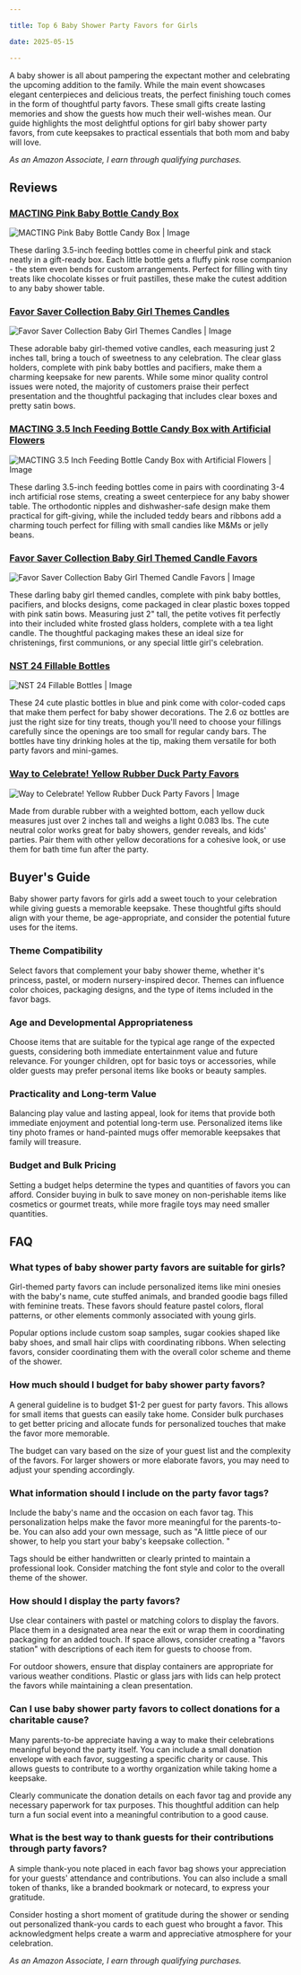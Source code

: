 ```yaml
---

title: Top 6 Baby Shower Party Favors for Girls

date: 2025-05-15

---
```


A baby shower is all about pampering the expectant mother and celebrating the upcoming addition to the family. While the main event showcases elegant centerpieces and delicious treats, the perfect finishing touch comes in the form of thoughtful party favors. These small gifts create lasting memories and show the guests how much their well-wishes mean. Our guide highlights the most delightful options for girl baby shower party favors, from cute keepsakes to practical essentials that both mom and baby will love. 

*As an Amazon Associate, I earn through qualifying purchases.*


## Reviews


### [MACTING Pink Baby Bottle Candy Box](https://serp.ly/@bar/amazon/Baby+Shower+Party+Favors+Girl?utm\_term=macting-pink-baby-bottle-candy-box)

![MACTING Pink Baby Bottle Candy Box | Image](https://encrypted-tbn2.gstatic.com/shopping?q=tbn:ANd9GcSj2fjLJH9fx9lvp8xeCUVQx6syhSMsvYiD4az\_x2IfEji0g9pAjzDwmG9g\_g8V8kwTbrz1h-7SATv00frTVxbtG7FMHDMb&usqp=CAY)

These darling 3.5-inch feeding bottles come in cheerful pink and stack neatly in a gift-ready box. Each little bottle gets a fluffy pink rose companion - the stem even bends for custom arrangements. Perfect for filling with tiny treats like chocolate kisses or fruit pastilles, these make the cutest addition to any baby shower table. 


### [Favor Saver Collection Baby Girl Themes Candles](https://serp.ly/@bar/amazon/Baby+Shower+Party+Favors+Girl?utm\_term=favor-saver-collection-baby-girl-themes-candles)

![Favor Saver Collection Baby Girl Themes Candles | Image](https://encrypted-tbn1.gstatic.com/shopping?q=tbn:ANd9GcQNgjf25EsQQfk4Wfp0v2E9BJBj52upRLDfgEL6e2CnrKGDxjUr&usqp=CAY)

These adorable baby girl-themed votive candles, each measuring just 2 inches tall, bring a touch of sweetness to any celebration. The clear glass holders, complete with pink baby bottles and pacifiers, make them a charming keepsake for new parents. While some minor quality control issues were noted, the majority of customers praise their perfect presentation and the thoughtful packaging that includes clear boxes and pretty satin bows. 


### [MACTING 3.5 Inch Feeding Bottle Candy Box with Artificial Flowers](https://serp.ly/@bar/amazon/Baby+Shower+Party+Favors+Girl?utm\_term=macting-3-5-inch-feeding-bottle-candy-box-with-artificial-flowers)

![MACTING 3.5 Inch Feeding Bottle Candy Box with Artificial Flowers | Image](https://encrypted-tbn2.gstatic.com/shopping?q=tbn:ANd9GcTw-kwaYAGCO9dN8vX6EF4sh53A7sQDFzgn-CEOsyk\_o96u1nM8fmDIMRBt7oX1WWd45dhhVHR84lGNYiD5FndghRLtdDP\_&usqp=CAY)

These darling 3.5-inch feeding bottles come in pairs with coordinating 3-4 inch artificial rose stems, creating a sweet centerpiece for any baby shower table. The orthodontic nipples and dishwasher-safe design make them practical for gift-giving, while the included teddy bears and ribbons add a charming touch perfect for filling with small candies like M&Ms or jelly beans. 


### [Favor Saver Collection Baby Girl Themed Candle Favors](https://serp.ly/@bar/amazon/Baby+Shower+Party+Favors+Girl?utm\_term=favor-saver-collection-baby-girl-themed-candle-favors)

![Favor Saver Collection Baby Girl Themed Candle Favors | Image](https://encrypted-tbn2.gstatic.com/shopping?q=tbn:ANd9GcQ2eoTsHTSSNu8NfjNnHnAsv03y5igej9mR4vpwf8BFnXxKFPqlEcN2IYBD7DCmL8Y\_NlGKRjQ59utoxB60ZHCLKm-jP4KN-Q&usqp=CAY)

These darling baby girl themed candles, complete with pink baby bottles, pacifiers, and blocks designs, come packaged in clear plastic boxes topped with pink satin bows. Measuring just 2" tall, the petite votives fit perfectly into their included white frosted glass holders, complete with a tea light candle. The thoughtful packaging makes these an ideal size for christenings, first communions, or any special little girl's celebration. 


### [NST 24 Fillable Bottles](https://serp.ly/@bar/amazon/Baby+Shower+Party+Favors+Girl?utm\_term=nst-24-fillable-bottles)

![NST 24 Fillable Bottles | Image](https://encrypted-tbn1.gstatic.com/shopping?q=tbn:ANd9GcSgYPgyApl7\_tvWkcPQm7GMJtzqh\_53AZ\_w48mv5ThJcKb71MTW-QwNlALB2JZQfZE5ad0QvJ13QylYiI76m5ubyfl2uQaD4w&usqp=CAY)

These 24 cute plastic bottles in blue and pink come with color-coded caps that make them perfect for baby shower decorations. The 2.6 oz bottles are just the right size for tiny treats, though you'll need to choose your fillings carefully since the openings are too small for regular candy bars. The bottles have tiny drinking holes at the tip, making them versatile for both party favors and mini-games. 


### [Way to Celebrate! Yellow Rubber Duck Party Favors](https://serp.ly/@bar/amazon/Baby+Shower+Party+Favors+Girl?utm\_term=way-to-celebrate-yellow-rubber-duck-party-favors)

![Way to Celebrate! Yellow Rubber Duck Party Favors | Image](https://encrypted-tbn0.gstatic.com/shopping?q=tbn:ANd9GcRbKsm5lJ6rWwjvIzlU1h42iSesooIzJxmkyX8vmXiozVlbe7awb1LQ-y8qMJ1gqkLM9lddqYNVQ\_KpPtIwR5CtNIUgmvwXpA&usqp=CAY)

Made from durable rubber with a weighted bottom, each yellow duck measures just over 2 inches tall and weighs a light 0.083 lbs. The cute neutral color works great for baby showers, gender reveals, and kids' parties. Pair them with other yellow decorations for a cohesive look, or use them for bath time fun after the party. 


## Buyer's Guide

Baby shower party favors for girls add a sweet touch to your celebration while giving guests a memorable keepsake. These thoughtful gifts should align with your theme, be age-appropriate, and consider the potential future uses for the items. 


### Theme Compatibility

Select favors that complement your baby shower theme, whether it's princess, pastel, or modern nursery-inspired decor. Themes can influence color choices, packaging designs, and the type of items included in the favor bags. 


### Age and Developmental Appropriateness

Choose items that are suitable for the typical age range of the expected guests, considering both immediate entertainment value and future relevance. For younger children, opt for basic toys or accessories, while older guests may prefer personal items like books or beauty samples. 


### Practicality and Long-term Value

Balancing play value and lasting appeal, look for items that provide both immediate enjoyment and potential long-term use. Personalized items like tiny photo frames or hand-painted mugs offer memorable keepsakes that family will treasure. 


### Budget and Bulk Pricing

Setting a budget helps determine the types and quantities of favors you can afford. Consider buying in bulk to save money on non-perishable items like cosmetics or gourmet treats, while more fragile toys may need smaller quantities. 


## FAQ


### What types of baby shower party favors are suitable for girls?

Girl-themed party favors can include personalized items like mini onesies with the baby's name, cute stuffed animals, and branded goodie bags filled with feminine treats. These favors should feature pastel colors, floral patterns, or other elements commonly associated with young girls. 

Popular options include custom soap samples, sugar cookies shaped like baby shoes, and small hair clips with coordinating ribbons. When selecting favors, consider coordinating them with the overall color scheme and theme of the shower. 


### How much should I budget for baby shower party favors?

A general guideline is to budget $1-2 per guest for party favors. This allows for small items that guests can easily take home. Consider bulk purchases to get better pricing and allocate funds for personalized touches that make the favor more memorable. 

The budget can vary based on the size of your guest list and the complexity of the favors. For larger showers or more elaborate favors, you may need to adjust your spending accordingly. 


### What information should I include on the party favor tags?

Include the baby's name and the occasion on each favor tag. This personalization helps make the favor more meaningful for the parents-to-be. You can also add your own message, such as "A little piece of our shower, to help you start your baby's keepsake collection. "

Tags should be either handwritten or clearly printed to maintain a professional look. Consider matching the font style and color to the overall theme of the shower. 


### How should I display the party favors?

Use clear containers with pastel or matching colors to display the favors. Place them in a designated area near the exit or wrap them in coordinating packaging for an added touch. If space allows, consider creating a "favors station" with descriptions of each item for guests to choose from. 

For outdoor showers, ensure that display containers are appropriate for various weather conditions. Plastic or glass jars with lids can help protect the favors while maintaining a clean presentation. 


### Can I use baby shower party favors to collect donations for a charitable cause?

Many parents-to-be appreciate having a way to make their celebrations meaningful beyond the party itself. You can include a small donation envelope with each favor, suggesting a specific charity or cause. This allows guests to contribute to a worthy organization while taking home a keepsake. 

Clearly communicate the donation details on each favor tag and provide any necessary paperwork for tax purposes. This thoughtful addition can help turn a fun social event into a meaningful contribution to a good cause. 


### What is the best way to thank guests for their contributions through party favors?

A simple thank-you note placed in each favor bag shows your appreciation for your guests' attendance and contributions. You can also include a small token of thanks, like a branded bookmark or notecard, to express your gratitude. 

Consider hosting a short moment of gratitude during the shower or sending out personalized thank-you cards to each guest who brought a favor. This acknowledgment helps create a warm and appreciative atmosphere for your celebration. 

*As an Amazon Associate, I earn through qualifying purchases.*